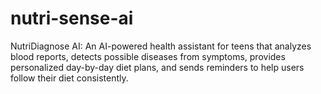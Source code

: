 # nutri-sense-ai
NutriDiagnose AI: An AI-powered health assistant for teens that analyzes blood reports, detects possible diseases from symptoms, provides personalized day-by-day diet plans, and sends reminders to help users follow their diet consistently.
